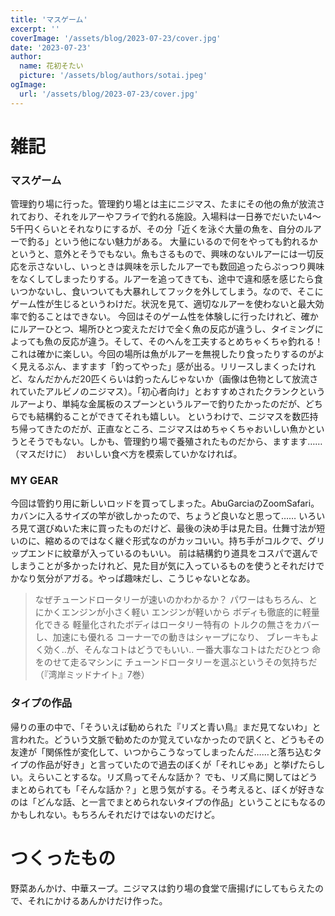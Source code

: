 ```yaml
---
title: 'マスゲーム'
excerpt: ''
coverImage: '/assets/blog/2023-07-23/cover.jpg'
date: '2023-07-23'
author:
  name: 花初そたい
  picture: '/assets/blog/authors/sotai.jpeg'
ogImage:
  url: '/assets/blog/2023-07-23/cover.jpg'
---
```

# 雑記
### マスゲーム
管理釣り場に行った。管理釣り場とは主にニジマス、たまにその他の魚が放流されており、それをルアーやフライで釣れる施設。入場料は一日券でだいたい4～5千円くらいとそれなりにするが、その分「近くを泳ぐ大量の魚を、自分のルアーで釣る」という他にない魅力がある。
大量にいるので何をやっても釣れるかというと、意外とそうでもない。魚もさるもので、興味のないルアーには一切反応を示さないし、いっときは興味を示したルアーでも数回追ったらぷっつり興味をなくしてしまったりする。ルアーを追ってきても、途中で違和感を感じたら食いつかないし、食いついても大暴れしてフックを外してしまう。なので、そこにゲーム性が生じるというわけだ。状況を見て、適切なルアーを使わないと最大効率で釣ることはできない。
今回はそのゲーム性を体験しに行ったけれど、確かにルアーひとつ、場所ひとつ変えただけで全く魚の反応が違うし、タイミングによっても魚の反応が違う。そして、そのへんを工夫するとめちゃくちゃ釣れる！　これは確かに楽しい。今回の場所は魚がルアーを無視したり食ったりするのがよく見えるぶん、ますます「釣ってやった」感が出る。リリースしまくったけれど、なんだかんだ20匹くらいは釣ったんじゃないか（画像は色物として放流されていたアルビノのニジマス）。「初心者向け」とおすすめされたクランクというルアーより、単純な金属板のスプーンというルアーで釣りたかったのだが、どちらでも結構釣ることができてそれも嬉しい。
というわけで、ニジマスを数匹持ち帰ってきたのだが、正直なところ、ニジマスはめちゃくちゃおいしい魚かというとそうでもない。しかも、管理釣り場で養殖されたものだから、ますます……（マスだけに）　おいしい食べ方を模索していかなければ。

### MY GEAR
今回は管釣り用に新しいロッドを買ってしまった。AbuGarciaのZoomSafari。カバンに入るサイズの竿が欲しかったので、ちょうど良いなと思って……
いろいろ見て選びぬいた末に買ったものだけど、最後の決め手は見た目。仕舞寸法が短いのに、縮めるのではなく継ぐ形式なのがカッコいい。持ち手がコルクで、グリップエンドに紋章が入っているのもいい。
前は結構釣り道具をコスパで選んでしまうことが多かったけれど、見た目が気に入っているものを使うとそれだけでかなり気分がアガる。やっぱ趣味だし、こうじゃないとなあ。

> なぜチューンドロータリーが速いのかわかるか？
パワーはもちろん、とにかくエンジンが小さく軽い
エンジンが軽いから
ボディも徹底的に軽量化できる
軽量化されたボディはロータリー特有の
トルクの無さをカバーし、加速にも優れる
コーナーでの動きはシャープになり、
ブレーキもよく効く‥が、そんなコトはどうでもいい‥
一番大事なコトはただひとつ
命をのせて走るマシンに
チューンドロータリーを選ぶというその気持ちだ
（『湾岸ミッドナイト』7巻）

### タイプの作品
帰りの車の中で、「そういえば勧められた『リズと青い鳥』まだ見てないわ」と言われた。どういう文脈で勧めたのか覚えていなかったので訊くと、どうもその友達が「関係性が変化して、いつからこうなってしまったんだ……と落ち込むタイプの作品が好き」と言っていたので過去のぼくが「それじゃあ」と挙げたらしい。えらいことするな。リズ鳥ってそんな話か？
でも、リズ鳥に関してはどうまとめられても「そんな話か？」と思う気がする。そう考えると、ぼくが好きなのは「どんな話、と一言でまとめられないタイプの作品」ということにもなるのかもしれない。もちろんそれだけではないのだけど。

# つくったもの
野菜あんかけ、中華スープ。ニジマスは釣り場の食堂で唐揚げにしてもらえたので、それにかけるあんかけだけ作った。


